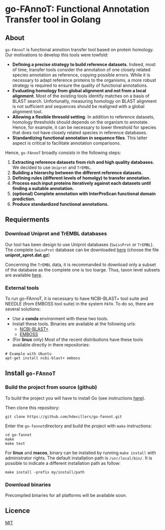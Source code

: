 # go-FAnnoT: Functional Annotation Transfer tool in Golang

## About

`go-FAnnoT` is functional annotion transfer tool based on protein homology. Our motivations to develop this tools were towfold:

* __Defining a precise strategy to build reference datasets__. Indeed, most of time, transfer tools consider the annotation of one closely related species annotation as reference, copying possible errors. While it is necessary to adapt reference proteins to the organisms, a more robust strategy is required to ensure the quality of functional annotations.
* __Evaluating homology from global alignment and not from a local alignment__. Most of the existing tools identify matches on a basis of BLAST search. Unfortunatly, measuring homology on BLAST alignment is not sufficient and sequences should be realigned with a global alignment tool.
* __Allowing a flexible thresold setting__. In addition to reference datasets, homology thresholds should depends on the organism to annotate. Hence, for example, it can be necessary to lower threshold for species that does not have closely related species in reference databases.
* __Standardizing functional annotation in sequence files__. This latter aspect is critical to facilitate annotation comparisons.

Hence, `go-FAnnoT` broadly consists in the following steps:

1. __Extracting reference datasets from rich and high quality databases.__ We decided to use `Uniprot` and `TrEMBL`.
2. __Building a hierarchy between the different reference datasets.__
3. __Defining rules (different levels of homolgy) to transfer annotation.__
4. __Process each input proteins iteratively against each datasets until finding a suitable annotation.__
5. __(optional) Complete annotation with InterProScan functional domain prediction.__
6. __Produce standardized functional annotations.__

## Requierments

### Download Uniprot and TrEMBL databases

Our tool has been design to use Uniprot databases (`SwissProt` or `TrEMBL`). The complete `SwissProt` database can be downloaded  [here](https://ftp.uniprot.org/pub/databases/uniprot/current_release/knowledgebase/complete/) (choose the file __uniprot_sprot.dat.gz__)

Concerning the `TrEMBL` data, it is recommanded to download only a subset of the database as the complete one is too loarge. Thus, taxon level subsets are available [here](https://ftp.uniprot.org/pub/databases/uniprot/current_release/knowledgebase/taxonomic_divisions/).

### External tools

To run go-FAnnoT, it is necessary to have NCBI-BLAST+ tool suite and NEEDLE (from EMBOSS tool suite) in the system `PATH`. To do so, there are several solutions:

* Use a __conda__ environment with these two tools.
* Install these tools. Binaries are available at the following urls:
    * [NCBI-BLAST+](https://ftp.ncbi.nlm.nih.gov/blast/executables/blast+/LATEST/)
    * [EMBOSS](ftp://emboss.open-bio.org/pub/EMBOSS/emboss-latest.tar.gz)
* (For __linux__ only) Most of the recent distributions have these tools available directly in there repositories: 

```
# Example with Ubuntu
apt-get install ncbi-blast+ emboss
```

## Install `go-FAnnoT`

### Build the project from source (github)

To build the project you will have to install Go (see instructions [here](https://go.dev/doc/install)).

Then clone this repository:

```
git clone https://github.com/hdevillers/go-fannot.git
```

Enter the `go-fannot`directory and build the project with `make` instructions:

```
cd go-fannot
make
make test
```

For __linux__ and __macos__, binary can be installed by running `make install` with administrator rights. The default installation path is `/usr/local/bin/`. It is possible to indicate a different installation path as follow:

```
make install -prefix my/install/path
```

### Download binaries

Precompiled binaries for all platforms will be available soon.


## Licence

[MIT](https://opensource.org/licenses/MIT)